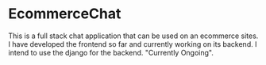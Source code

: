 # EcommerceChat
This is a full stack chat application that can be used on an ecommerce sites.
I have developed the frontend so far and currently working on its backend.
I intend to use the django for the backend.
"Currently Ongoing".
